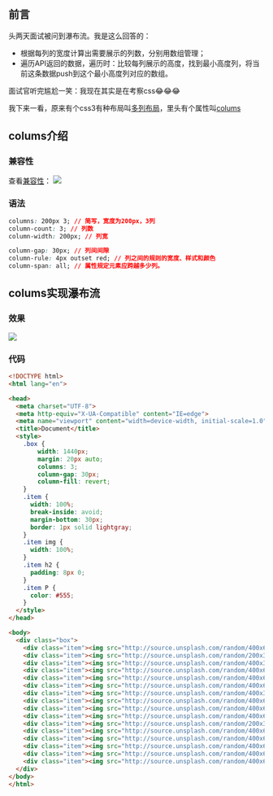 ## 前言

头两天面试被问到瀑布流。我是这么回答的：  

- 根据每列的宽度计算出需要展示的列数，分别用数组管理；
- 遍历API返回的数据，遍历时：比较每列展示的高度，找到最小高度列，将当前这条数据push到这个最小高度列对应的数组。

面试官听完尴尬一笑：我现在其实是在考察css😂😂😂

我下来一看，原来有个css3有种布局叫[多列布局](https://developer.mozilla.org/zh-CN/docs/Learn/CSS/CSS_layout/Multiple-column_Layout)，里头有个属性叫[colums](https://developer.mozilla.org/zh-CN/docs/Web/CSS/columns)

## colums介绍

### 兼容性

查看[兼容性](https://caniuse.com/?search=columns)：
![](https://gitee.com/ahuang6027/blog-images/raw/master/images/瀑布流colums.png)

### 语法

```css
columns: 200px 3; // 简写，宽度为200px，3列
column-count: 3; // 列数
column-width: 200px; // 列宽

column-gap: 30px; // 列间间隙
column-rule: 4px outset red; // 列之间的规则的宽度、样式和颜色
column-span: all; // 属性规定元素应跨越多少列。
```

## colums实现瀑布流

### 效果

![](https://gitee.com/ahuang6027/blog-images/raw/master/images/瀑布流效果.png)

### 代码

```html
<!DOCTYPE html>
<html lang="en">

<head>
  <meta charset="UTF-8">
  <meta http-equiv="X-UA-Compatible" content="IE=edge">
  <meta name="viewport" content="width=device-width, initial-scale=1.0">
  <title>Document</title>
  <style>
    .box {
        width: 1440px;
        margin: 20px auto;
        columns: 3;
        column-gap: 30px;
        column-fill: revert;
    }
    .item {
      width: 100%;
      break-inside: avoid;
      margin-bottom: 30px;
      border: 1px solid lightgray;
    }
    .item img {
      width: 100%;
    }
    .item h2 {
      padding: 8px 0;
    }
    .item P {
      color: #555;
    }
  </style>
</head>

<body>
  <div class="box">
    <div class="item"><img src="http://source.unsplash.com/random/400x600" /><h2>item标题</h2><p>item1</p></div>
    <div class="item"><img src="http://source.unsplash.com/random/200x300" /><h2>item标题</h2><p>item2</p></div>
    <div class="item"><img src="http://source.unsplash.com/random/400x300" /><h2>item标题</h2><p>item3</p></div>
    <div class="item"><img src="http://source.unsplash.com/random/400x600" /><h2>item标题</h2><p>item4</p></div>
    <div class="item"><img src="http://source.unsplash.com/random/400x600" /><h2>item标题</h2><p>item5</p></div>
    <div class="item"><img src="http://source.unsplash.com/random/400x600" /><h2>item标题</h2><p>item6</p></div>
    <div class="item"><img src="http://source.unsplash.com/random/400x300" /><h2>item标题</h2><p>item7</p></div>
    <div class="item"><img src="http://source.unsplash.com/random/400x600" /><h2>item标题</h2><p>item8</p></div>
    <div class="item"><img src="http://source.unsplash.com/random/400x600" /><h2>item标题</h2><p>item9</p></div>
    <div class="item"><img src="http://source.unsplash.com/random/400x600" /><h2>item标题</h2><p>item10</p></div>
    <div class="item"><img src="http://source.unsplash.com/random/200x300" /><h2>item标题</h2><p>item11</p></div>
    <div class="item"><img src="http://source.unsplash.com/random/400x600" /><h2>item标题</h2><p>item12</p></div>
    <div class="item"><img src="http://source.unsplash.com/random/400x600" /><h2>item标题</h2><p>item13</p></div>
    <div class="item"><img src="http://source.unsplash.com/random/400x600" /><h2>item标题</h2><p>item14</p></div>
    <div class="item"><img src="http://source.unsplash.com/random/400x600" /><h2>item标题</h2><p>item15</p></div>
    <div class="item"><img src="http://source.unsplash.com/random/400x600" /><h2>item标题</h2><p>item16</p></div>
  </div>
</body>
</html>
```
